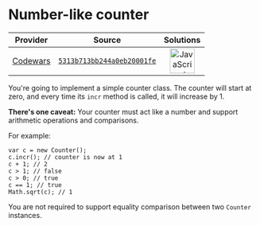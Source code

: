 [_metadata_:generated]: - "true"

# Number-like counter

<!-- INFO TABLE BEGIN -->

| Provider                                        | Source                                                                               | Solutions                                                                                                                                                    |
| :---------------------------------------------: | :----------------------------------------------------------------------------------: | :----------------------------------------------------------------------------------------------------------------------------------------------------------: |
| [Codewars](../../../docs/providers/Codewars.md) | [`5313b713bb244a0eb20001fe`](https://www.codewars.com/kata/5313b713bb244a0eb20001fe) | [<img src="https://res.cloudinary.com/rascaltwo/image/upload/v1631924076/javascript_ehszr7.svg" alt="JavaScript" title="JavaScript" width="50" />](solve.js) |

<!-- INFO TABLE END -->

You're going to implement a simple counter class. The counter will start at zero, and every time its `incr` method is called, it will increase by 1.

**There's one caveat:** Your counter must act like a number and support arithmetic operations and comparisons.

For example:

    var c = new Counter();
    c.incr(); // counter is now at 1
    c + 1; // 2
    c > 1; // false
    c > 0; // true
    c == 1; // true
    Math.sqrt(c); // 1

You are not required to support equality comparison between two `Counter` instances.
